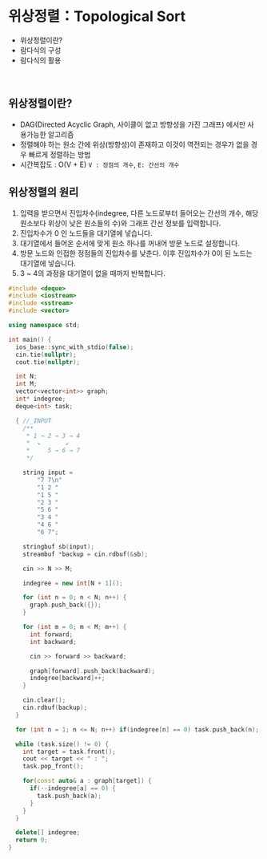 # 위상정렬：Topological Sort

- 위상정렬이란?
- 람다식의 구성
- 람다식의 활용

<br />

## 위상정렬이란?

- DAG(Directed Acyclic Graph, 사이클이 없고 방향성을 가진 그래프) 에서만 사용가능한 알고리즘
- 정렬해야 하는 원소 간에 위상(방향성)이 존재하고 이것이 역전되는 경우가 없을 경우 빠르게 정렬하는 방법
- 시간복잡도 : O(V + E) `V : 정점의 개수`, `E: 간선의 개수`

## 위상정렬의 원리

1. 입력을 받으면서 진입차수(indegree, 다른 노드로부터 들어오는 간선의 개수, 해당 원소보다 위상이 낮은 원소들의 수)와 그래프 간선 정보를 입력합니다.
2. 진입차수가 0 인 노드들을 대기열에 넣습니다.
3. 대기열에서 들어온 순서에 맞게 원소 하나를 꺼내어 방문 노드로 설정합니다.
4. 방문 노드와 인접한 정점들의 진입차수를 낮춘다. 이후 진입차수가 0이 된 노드는 대기열에 넣습니다.
5. 3 ~ 4의 과정을 대기열이 없을 때까지 반복합니다.

```cpp
#include <deque>
#include <iostream>
#include <sstream>
#include <vector>

using namespace std;

int main() {
  ios_base::sync_with_stdio(false);
  cin.tie(nullptr);
  cout.tie(nullptr);

  int N;
  int M;
  vector<vector<int>> graph;
  int* indegree;
  deque<int> task;

  { //_INPUT
    /**
     * 1 → 2 → 3 → 4
     *  ↘       ↙
     *     5 → 6 → 7
     */

    string input =
        "7 7\n"
        "1 2 "
        "1 5 "
        "2 3 "
        "5 6 "
        "3 4 "
        "4 6 "
        "6 7";

    stringbuf sb(input);
    streambuf *backup = cin.rdbuf(&sb);

    cin >> N >> M;

    indegree = new int[N + 1]();

    for (int n = 0; n < N; n++) {
      graph.push_back({});
    }

    for (int m = 0; m < M; m++) {
      int forward;
      int backward;

      cin >> forward >> backward;

      graph[forward].push_back(backward);
      indegree[backward]++;
    }

    cin.clear();
    cin.rdbuf(backup);
  }

  for (int n = 1; n <= N; n++) if(indegree[n] == 0) task.push_back(n);

  while (task.size() != 0) {
    int target = task.front();
    cout << target << " : ";
    task.pop_front();

    for(const auto& a : graph[target]) {
      if(--indegree[a] == 0) {
        task.push_back(a);
      }
    }
  }

  delete[] indegree;
  return 0;
}
```
